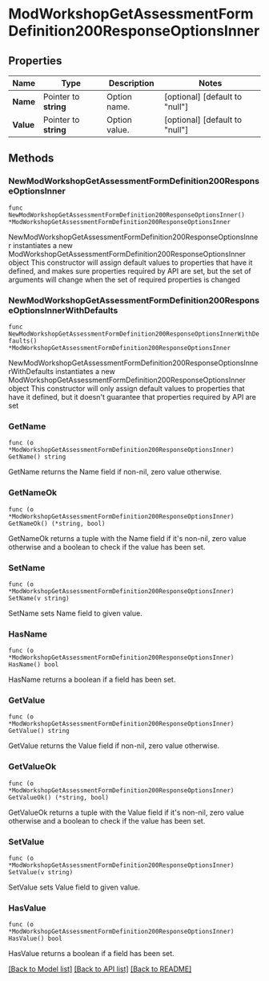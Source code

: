 # ModWorkshopGetAssessmentFormDefinition200ResponseOptionsInner

## Properties

Name | Type | Description | Notes
------------ | ------------- | ------------- | -------------
**Name** | Pointer to **string** | Option name. | [optional] [default to "null"]
**Value** | Pointer to **string** | Option value. | [optional] [default to "null"]

## Methods

### NewModWorkshopGetAssessmentFormDefinition200ResponseOptionsInner

`func NewModWorkshopGetAssessmentFormDefinition200ResponseOptionsInner() *ModWorkshopGetAssessmentFormDefinition200ResponseOptionsInner`

NewModWorkshopGetAssessmentFormDefinition200ResponseOptionsInner instantiates a new ModWorkshopGetAssessmentFormDefinition200ResponseOptionsInner object
This constructor will assign default values to properties that have it defined,
and makes sure properties required by API are set, but the set of arguments
will change when the set of required properties is changed

### NewModWorkshopGetAssessmentFormDefinition200ResponseOptionsInnerWithDefaults

`func NewModWorkshopGetAssessmentFormDefinition200ResponseOptionsInnerWithDefaults() *ModWorkshopGetAssessmentFormDefinition200ResponseOptionsInner`

NewModWorkshopGetAssessmentFormDefinition200ResponseOptionsInnerWithDefaults instantiates a new ModWorkshopGetAssessmentFormDefinition200ResponseOptionsInner object
This constructor will only assign default values to properties that have it defined,
but it doesn't guarantee that properties required by API are set

### GetName

`func (o *ModWorkshopGetAssessmentFormDefinition200ResponseOptionsInner) GetName() string`

GetName returns the Name field if non-nil, zero value otherwise.

### GetNameOk

`func (o *ModWorkshopGetAssessmentFormDefinition200ResponseOptionsInner) GetNameOk() (*string, bool)`

GetNameOk returns a tuple with the Name field if it's non-nil, zero value otherwise
and a boolean to check if the value has been set.

### SetName

`func (o *ModWorkshopGetAssessmentFormDefinition200ResponseOptionsInner) SetName(v string)`

SetName sets Name field to given value.

### HasName

`func (o *ModWorkshopGetAssessmentFormDefinition200ResponseOptionsInner) HasName() bool`

HasName returns a boolean if a field has been set.

### GetValue

`func (o *ModWorkshopGetAssessmentFormDefinition200ResponseOptionsInner) GetValue() string`

GetValue returns the Value field if non-nil, zero value otherwise.

### GetValueOk

`func (o *ModWorkshopGetAssessmentFormDefinition200ResponseOptionsInner) GetValueOk() (*string, bool)`

GetValueOk returns a tuple with the Value field if it's non-nil, zero value otherwise
and a boolean to check if the value has been set.

### SetValue

`func (o *ModWorkshopGetAssessmentFormDefinition200ResponseOptionsInner) SetValue(v string)`

SetValue sets Value field to given value.

### HasValue

`func (o *ModWorkshopGetAssessmentFormDefinition200ResponseOptionsInner) HasValue() bool`

HasValue returns a boolean if a field has been set.


[[Back to Model list]](../README.md#documentation-for-models) [[Back to API list]](../README.md#documentation-for-api-endpoints) [[Back to README]](../README.md)


